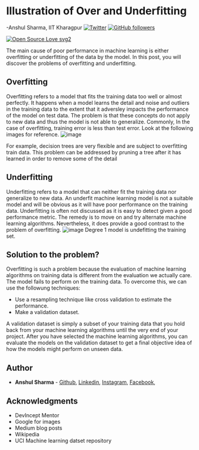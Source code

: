 # Illustration of Over and Underfitting
-Anshul Sharma, IIT Kharagpur
[![Twitter](https://img.shields.io/twitter/url/https/twitter.com/cloudposse.svg?style=social&label=Follow%20%40thevoxium)](https://twitter.com/thevoxium) [![GitHub followers](https://img.shields.io/github/followers/tterb.svg?label=Github)](https://github.com/thevoxium)

[![Open Source Love svg2](https://badges.frapsoft.com/os/v2/open-source.svg?v=103)](https://github.com/ellerbrock/open-source-badges/)

The main cause of poor performance in machine learning is either overfitting or underfitting of the data by the model. In this post, you will discover the problems of overfitting and underfitting.

## Overfitting
Overfitting refers to a model that fits the training data too well  or almost perfectly. It happens when a model learns the detail and noise and outliers in the training data to the extent that it adversley impacts the performance of the model on test data. The problem is that these concepts do not apply to new data and thus the model is not able to generalize. Commonly, In the case of overfitting, training error is less than test error. Look at the following images for reference.
![image](https://miro.medium.com/max/875/1*_7OPgojau8hkiPUiHoGK_w.png) 

For example, decision trees are  very flexible and are subject to overfitting train data. This problem can be addressed by pruning a tree after it has learned in order to remove some of the detail

## Underfitting
Underfitting refers to a model that can neither fit the training data nor generalize to new data. An underfit machine learning model is not a suitable model and will be obvious as it will have poor performance on the training data. Underfitting is often not discussed as it is easy to detect given a good performance metric. The remedy is to move on and try alternate machine learning algorithms. Nevertheless, it does provide a good contrast to the problem of overfitting.
![image](https://scikit-learn.org/0.15/_images/plot_underfitting_overfitting_0011.png) Degree 1 model is undefitting the training set.

## Solution to the problem?
Overfitting is such a problem because the evaluation of machine learning algorithms on training data is different from the evaluation we actually care. The model fails to perform on the training data. To overcome this, we can use the followung techniques:
- Use a resampling technique like cross validation to estimate the performance.
- Make a validation dataset.

A validation dataset is simply a subset of your training data that you hold back from your machine learning algorithms until the very end of your project. After you have selected the machine learning algorithms, you can evaluate the models on the validation dataset to get a final objective idea of how the models might perform on unseen data.


## Author

* **Anshul Sharma** - [Github](https://github.com/thevoxium), [Linkedin](https://www.linkedin.com/in/anshul-sharma-38aa481b4/), [Instagram](https://www.instagram.com/anshul_1923/),  [Facebook](https://www.facebook.com/profile.php?id=100039009814742), 
## Acknowledgments
- DevIncept Mentor
- Google for images
- Medium blog posts
- Wikipedia
- UCI Machine learning datset repository
